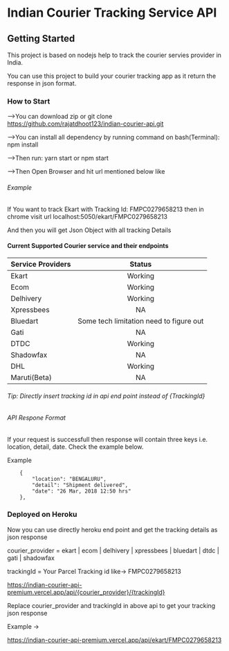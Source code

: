# Indian Courier Tracking Service API

## Getting Started

This project is based on nodejs help to track the courier servies provider in India.

You can use this project to build your courier tracking app as it return the response in json format.

### How to Start

-->You can download zip or git clone https://github.com/rajatdhoot123/indian-courier-api.git

-->You can install all dependency by running command on bash(Terminal): npm install

-->Then run: yarn start or npm start

-->Then Open Browser and hit url mentioned below like

###### Example

If You want to track Ekart with Tracking Id: FMPC0279658213 then in chrome visit url localhost:5050/ekart/FMPC0279658213

And then you will get Json Object with all tracking Details

#### Current Supported Courier service and their endpoints

| Service Providers |               Status                      |
| :---------------- | :---------------------------------------: |
| Ekart             |               Working                     |
| Ecom              |               Working                     |
| Delhivery         |               Working                     |
| Xpressbees        |                 NA                        |
| Bluedart          |   Some tech limitation need to figure out |
| Gati              |                 NA                        |
| DTDC              |               Working                     |
| Shadowfax         |                 NA                        |
| DHL               |               Working                     |
| Maruti(Beta)      |                 NA                        |



<!-- | Service Providers |               Api EndPoints               |
| :---------------- | :---------------------------------------: |
| Ekart             |     localhost:5050/ekart/{TrackingId}     |
| Ecom              |     localhost:5050/ecom/{TrackingId}      |
| Delhivery         |   localhost:5050/delhivery/{TrackingId}   |
| Xpressbees        |  localhost:5050/xpressbees/{TrackingId}   |
| Bluedart          |   localhost:5050/bluedart/{TrackingId}    |
| Gati              |     localhost:5050/gati/{TrackingId}      |
| DTDC              |     localhost:5050/dtdc/{TrackingId}      |
| Shadowfax         |   localhost:5050/shadowfax/{TrackingId}   |
| DHL               |      localhost:5050/dhl/{TrackingId}      |
| Maruti(Beta)      | localhost:5050/dhl/{TrackingId} (Premium) | -->

###### Tip: Directly insert tracking id in api end point instead of {TrackingId}

###### API Respone Format

If your request is successfull then response will contain three keys i.e. location, detail, date.
Check the example below.

Example

```
    {
        "location": "BENGALURU",
        "detail": "Shipment delivered",
        "date": "26 Mar, 2018 12:50 hrs"
    },
```

### Deployed on Heroku

Now you can use directly heroku end point and get the tracking details as json response

courier_provider = ekart | ecom | delhivery | xpressbees | bluedart | dtdc | gati | shadowfax

trackingId = Your Parcel Tracking id like-> FMPC0279658213

https://indian-courier-api-premium.vercel.app/api/{courier_provider}/{trackingId}

Replace courier_provider and trackingId in above api to get your tracking json response

Example ->

https://indian-courier-api-premium.vercel.app/api/ekart/FMPC0279658213
